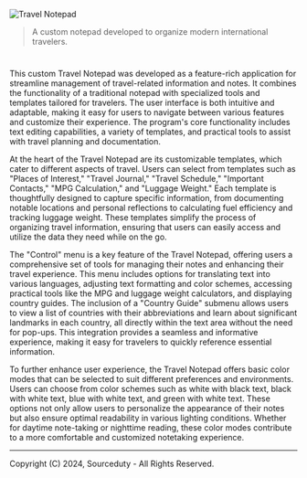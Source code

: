 ![Travel Notepad](https://github.com/user-attachments/assets/4cb1d1e7-9c3b-40c3-b5a6-f5e8de9f93a0)

> A custom notepad developed to organize modern international travelers.

#

This custom Travel Notepad was developed as a feature-rich application for streamline management of travel-related information and notes. It combines the functionality of a traditional notepad with specialized tools and templates tailored for travelers. The user interface is both intuitive and adaptable, making it easy for users to navigate between various features and customize their experience. The program's core functionality includes text editing capabilities, a variety of templates, and practical tools to assist with travel planning and documentation.

At the heart of the Travel Notepad are its customizable templates, which cater to different aspects of travel. Users can select from templates such as "Places of Interest," "Travel Journal," "Travel Schedule," "Important Contacts," "MPG Calculation," and "Luggage Weight." Each template is thoughtfully designed to capture specific information, from documenting notable locations and personal reflections to calculating fuel efficiency and tracking luggage weight. These templates simplify the process of organizing travel information, ensuring that users can easily access and utilize the data they need while on the go.

The "Control" menu is a key feature of the Travel Notepad, offering users a comprehensive set of tools for managing their notes and enhancing their travel experience. This menu includes options for translating text into various languages, adjusting text formatting and color schemes, accessing practical tools like the MPG and luggage weight calculators, and displaying country guides. The inclusion of a "Country Guide" submenu allows users to view a list of countries with their abbreviations and learn about significant landmarks in each country, all directly within the text area without the need for pop-ups. This integration provides a seamless and informative experience, making it easy for travelers to quickly reference essential information.

To further enhance user experience, the Travel Notepad offers basic color modes that can be selected to suit different preferences and environments. Users can choose from color schemes such as white with black text, black with white text, blue with white text, and green with white text. These options not only allow users to personalize the appearance of their notes but also ensure optimal readability in various lighting conditions. Whether for daytime note-taking or nighttime reading, these color modes contribute to a more comfortable and customized notetaking experience.

***
Copyright (C) 2024, Sourceduty - All Rights Reserved.
